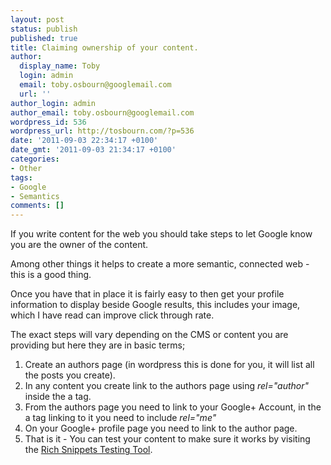 ```yaml
---
layout: post
status: publish
published: true
title: Claiming ownership of your content.
author:
  display_name: Toby
  login: admin
  email: toby.osbourn@googlemail.com
  url: ''
author_login: admin
author_email: toby.osbourn@googlemail.com
wordpress_id: 536
wordpress_url: http://tosbourn.com/?p=536
date: '2011-09-03 22:34:17 +0100'
date_gmt: '2011-09-03 21:34:17 +0100'
categories:
- Other
tags:
- Google
- Semantics
comments: []
---
```

<p>If you write content for the web you should take steps to let Google know you are the owner of the content.</p>
<p>Among other things it helps to create a more semantic, connected web - this is a good thing.</p>
<p>Once you have that in place it is fairly easy to then get your profile information to display beside Google results, this includes your image, which I have read can improve click through rate.</p>
<p>The exact steps will vary depending on the CMS or content you are providing but here they are in basic terms;</p>
<ol>
<li>Create an authors page (in wordpress this is done for you, it will list all the posts you create).</li>
<li>In any content you create link to the authors page using <em>rel="author"</em> inside the a tag.</li>
<li>From the authors page you need to link to your Google+ Account, in the a tag linking to it you need to include <em>rel="me"</em></li>
<li>On your Google+ profile page you need to link to the author page.</li>
<li>That is it - You can test your content to make sure it works by visiting the <a title="Rich Snippets Testing Tool" href="http://www.google.com/webmasters/tools/richsnippets">Rich Snippets Testing Tool</a>.</li>
</ol>
<div><span style="font-size: small;"><span class="Apple-style-span" style="line-height: 24px;"><br />
</span></span></div>
